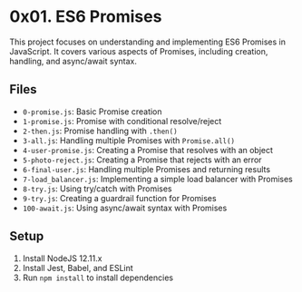 # 0x01. ES6 Promises

This project focuses on understanding and implementing ES6 Promises in JavaScript. It covers various aspects of Promises, including creation, handling, and async/await syntax.

## Files

- `0-promise.js`: Basic Promise creation
- `1-promise.js`: Promise with conditional resolve/reject
- `2-then.js`: Promise handling with `.then()`
- `3-all.js`: Handling multiple Promises with `Promise.all()`
- `4-user-promise.js`: Creating a Promise that resolves with an object
- `5-photo-reject.js`: Creating a Promise that rejects with an error
- `6-final-user.js`: Handling multiple Promises and returning results
- `7-load_balancer.js`: Implementing a simple load balancer with Promises
- `8-try.js`: Using try/catch with Promises
- `9-try.js`: Creating a guardrail function for Promises
- `100-await.js`: Using async/await syntax with Promises

## Setup

1. Install NodeJS 12.11.x
2. Install Jest, Babel, and ESLint
3. Run `npm install` to install dependencies
